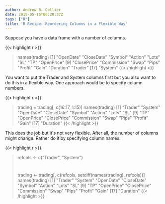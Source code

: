 ```yaml
---
author: Andrew B. Collier
date: 2015-05-16T06:20:37Z
tags: ["R"]
title: 'R Recipe: Reordering Columns in a Flexible Way'
---
```


<!--more-->

Suppose you have a data frame with a number of columns.

{{< highlight r >}}
> names(trading)
[1] "OpenDate" "CloseDate" "Symbol" "Action" "Lots" "SL" "TP" "OpenPrice"
[9] "ClosePrice" "Commission" "Swap" "Pips" "Profit" "Gain" "Duration" "Trader"
[17] "System"
{{< /highlight >}}

You want to put the Trader and System columns first but you also want to do this in a flexible way. One approach would be to specify column numbers.

{{< highlight r >}}
> trading = trading[, c(16:17, 1:15)]
> names(trading)
[1] "Trader" "System" "OpenDate" "CloseDate" "Symbol" "Action" "Lots" "SL"
[9] "TP" "OpenPrice" "ClosePrice" "Commission" "Swap" "Pips" "Profit" "Gain"
[17] "Duration"
{{< /highlight >}}

This does the job but it's not very flexible. After all, the number of columns might change. Rather do it by specifying column names.

{{< highlight r >}}
> refcols <- c("Trader", "System")
> #
> trading <- trading[, c(refcols, setdiff(names(trading), refcols))]
> names(trading)
[1] "Trader" "System" "OpenDate" "CloseDate" "Symbol" "Action" "Lots" "SL"
[9] "TP" "OpenPrice" "ClosePrice" "Commission" "Swap" "Pips" "Profit" "Gain"
[17] "Duration"
{{< /highlight >}}
